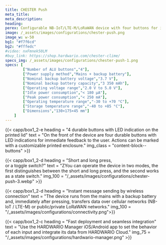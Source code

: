```yaml
---
title: CHESTER Push
meta_title: 
meta_description:
heading: 
perex: Configurable NB-IoT/LTE-M/LoRaWAN device with four buttons for instant message sending when pressed.
image: /_assets/images/configurations/chester-push.png
image_w: w-50
bg1: "#f7f6cd"
bg2: "#fffedc"
#video: nxFmnek50LM
#buy_link: https://shop.hardwario.com/chester-clime/
specs_img: /_assets/images/configurations/chester-push-1.png
specs: [
        ["Number of ALU buttons","4"],
        ["Power supply method","Mains + backup battery"],
        ["Nominal backup battery voltage","3.7 V"],
        ["Nominal backup battery capacity","3 350 mAh"],
        ["Operating voltage range","2.0 V to 5.0 V"],
        ["Idle power consumption","< 180 μA"],
        ["Peak power consumption","< 250 mA"],
        ["Operating temperature range","-30 to +70 °C"],
        ["Storage temperature range","-40 to +85 °C"],
        ["Dimensions","130×175×45 mm"]
    ]
---
```


{{< capp/box1_2-e heading = "4 durable buttons with LED indication on the printed lid" text = "On the front of the device are four durable buttons with LED indications for immediate feedback to the user. Actions can be marked with a customizable printed enclosure." img_class = "content-block--buttons" >}}

{{< capp/box1_2-d heading = "Short and long press,<br/> or a toggle switch?" text = "ZYou can operate the device in two modes, the first distinguishes between the short and long press, and the second works as a state switch." img_100 = "/_assets/images/configurations/chester-push-3.webp" >}}

{{< capp/box1_2-d heading = "Instant message sending by wireless connection" text = "The device runs from the mains with a backup battery and, immediately after pressing, transfers data over cellular networks (NB-IoT / LTE-M) or public/private LoRaWAN networks." 
img_100 = "/_assets/images/configurations/connectivity.png">}}

{{< capp/box1_2-c heading = "Fast deployment and seamless integration" text = "Use the HARDWARIO Manager iOS/Android app to set the behavior of each input and integrate its data from HARDWARIO Cloud." img_75 = "/_assets/images/configurations/hardwario-manager.png" >}}